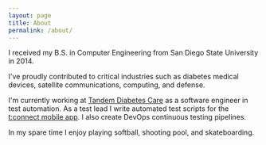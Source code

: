 ```yaml
---
layout: page
title: About
permalink: /about/
---
```


I received my B.S. in Computer Engineering from San Diego State University in 2014.

I've proudly contributed to critical industries such as diabetes medical devices, satellite
communications, computing, and defense.

I'm currently working at [Tandem Diabetes Care](https://www.tandemdiabetes.com) as a software
engineer in test automation. As a test lead I write automated test scripts for the
[t:connect mobile app](https://www.tandemdiabetes.com/products/software-apps/tconnect-mobile). I
also create DevOps continuous testing pipelines.

In my spare time I enjoy playing softball, shooting pool, and skateboarding.
